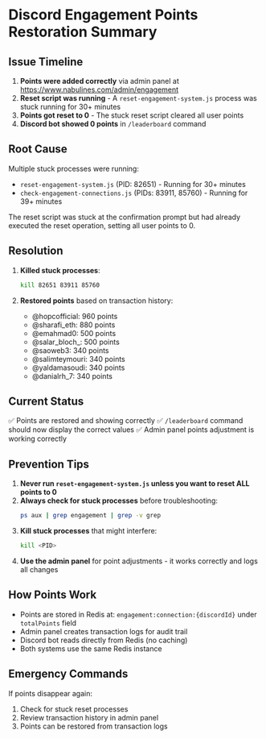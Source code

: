 # Discord Engagement Points Restoration Summary

## Issue Timeline

1. **Points were added correctly** via admin panel at https://www.nabulines.com/admin/engagement
2. **Reset script was running** - A `reset-engagement-system.js` process was stuck running for 30+ minutes
3. **Points got reset to 0** - The stuck reset script cleared all user points
4. **Discord bot showed 0 points** in `/leaderboard` command

## Root Cause

Multiple stuck processes were running:
- `reset-engagement-system.js` (PID: 82651) - Running for 30+ minutes
- `check-engagement-connections.js` (PIDs: 83911, 85760) - Running for 39+ minutes

The reset script was stuck at the confirmation prompt but had already executed the reset operation, setting all user points to 0.

## Resolution

1. **Killed stuck processes**:
   ```bash
   kill 82651 83911 85760
   ```

2. **Restored points** based on transaction history:
   - @hopcofficial: 960 points
   - @sharafi_eth: 880 points  
   - @emahmad0: 500 points
   - @salar_bloch_: 500 points
   - @saoweb3: 340 points
   - @salimteymouri: 340 points
   - @yaldamasoudi: 340 points
   - @danialrh_7: 340 points

## Current Status

✅ Points are restored and showing correctly
✅ `/leaderboard` command should now display the correct values
✅ Admin panel points adjustment is working correctly

## Prevention Tips

1. **Never run `reset-engagement-system.js` unless you want to reset ALL points to 0**
2. **Always check for stuck processes** before troubleshooting:
   ```bash
   ps aux | grep engagement | grep -v grep
   ```
3. **Kill stuck processes** that might interfere:
   ```bash
   kill <PID>
   ```
4. **Use the admin panel** for point adjustments - it works correctly and logs all changes

## How Points Work

- Points are stored in Redis at: `engagement:connection:{discordId}` under `totalPoints` field
- Admin panel creates transaction logs for audit trail
- Discord bot reads directly from Redis (no caching)
- Both systems use the same Redis instance

## Emergency Commands

If points disappear again:
1. Check for stuck reset processes
2. Review transaction history in admin panel
3. Points can be restored from transaction logs 